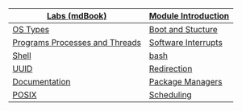 |[Labs (mdBook)](https://teachingmaterial.github.io/COMP1712_Exercises/)|[Module Introduction](./content/ModuleIntroduction/moduleIntroduction.html)|
|----|----|
|[OS Types](./content/OSTypes/OSTypes.html)|[Boot and Stucture](./content/ExploringLinuxBasedOSs/ExploringLinuxBasedOSs.html)|
|[Programs Processes and Threads](./content/ProgramsProcessesThreads/ProgramsProcessesThreads.html)|[Software Interrupts](./content/SoftwareInterrupts/SoftwareInterrupts.html)
|[Shell](./content/Shell/Shell.html)|[bash](./content/Bash/Bash.html)|
|[UUID](./content/UUIDs/UUIDs.html)|[Redirection](./content/DataStreams/DataStreams.html)
|[Documentation](./content/Documentation/Documentation.html)|[Package Managers](./content/PackageManagers/PackageManagers.html)|
|[POSIX](./content/POSIX/POSIX.html)|[Scheduling](./content/Scheduling/scheduling.html)|